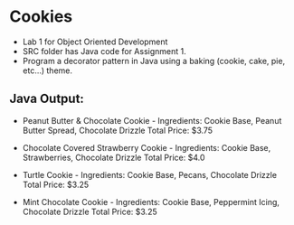 # Cookies
 - Lab 1 for Object Oriented Development
 - SRC folder has Java code for Assignment 1. 
 - Program a decorator pattern in Java using a baking (cookie, cake, pie, etc...) theme.

## Java Output:
- Peanut Butter & Chocolate Cookie -
Ingredients: Cookie Base, Peanut Butter Spread, Chocolate Drizzle
Total Price: $3.75

- Chocolate Covered Strawberry Cookie -
Ingredients: Cookie Base, Strawberries, Chocolate Drizzle
Total Price: $4.0

- Turtle Cookie -
Ingredients: Cookie Base, Pecans, Chocolate Drizzle
Total Price: $3.25

- Mint Chocolate Cookie -
Ingredients: Cookie Base, Peppermint Icing, Chocolate Drizzle
Total Price: $3.25
